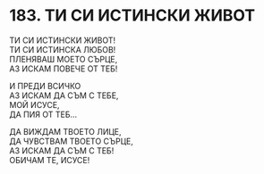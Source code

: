 # 183. ТИ СИ ИСТИНСКИ ЖИВОТ  
  
ТИ СИ ИСТИНСКИ ЖИВОТ!  
ТИ СИ ИСТИНСКА ЛЮБОВ!  
ПЛЕНЯВАШ МОЕТО СЪРЦЕ,  
АЗ ИСКАМ ПОВЕЧЕ ОТ ТЕБ!  

И ПРЕДИ ВСИЧКО  
АЗ ИСКАМ ДА СЪМ С ТЕБЕ,  
МОЙ ИСУСЕ,  
ДА ПИЯ ОТ ТЕБ...  

ДА ВИЖДАМ ТВОЕТО ЛИЦЕ,  
ДА ЧУВСТВАМ ТВОЕТО СЪРЦЕ,  
АЗ ИСКАМ ДА СЪМ С ТЕБ!  
ОБИЧАМ ТЕ, ИСУСЕ!


<DownloadsButton pdf="/pdf/183-ti-si-istinski-zhivot.pdf" />

<DownloadChordsButton pdf="/chords/183-ti-si-istinski-zhivot_akord.pdf"/>
